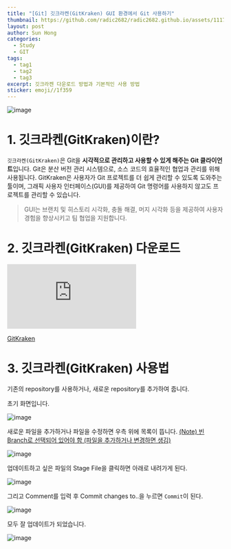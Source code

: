 ```yaml
---
title: "[Git] 깃크라켄(GitKraken) GUI 환경에서 Git 사용하기"
thumbnail: https://github.com/radic2682/radic2682.github.io/assets/11177959/abf4c328-4373-4791-bb1e-630e99c958e8
layout: post
author: Sun Hong
categories:
  - Study
  - GIT
tags:
  - tag1
  - tag2
  - tag3
excerpt: 깃크라켄 다운로드 방법과 기본적인 사용 방법
sticker: emoji//1f359
---
```

![image](https://github.com/radic2682/radic2682.github.io/assets/11177959/abf4c328-4373-4791-bb1e-630e99c958e8)

# 1. 깃크라켄(GitKraken)이란?

`깃크라켄(GitKraken)`은 Git을 **시각적으로 관리하고 사용할 수 있게 해주는 Git 클라이언트**입니다. Git은 분산 버전 관리 시스템으로, 소스 코드의 효율적인 협업과 관리를 위해 사용됩니다. GitKraken은 사용자가 Git 프로젝트를 더 쉽게 관리할 수 있도록 도와주는 툴이며, 그래픽 사용자 인터페이스(GUI)를 제공하여 Git 명령어를 사용하지 않고도 프로젝트를 관리할 수 있습니다.

> GUI는 브랜치 및 히스토리 시각화, 충돌 해결, 머지 시각화 등을 제공하여 사용자 경험을 향상시키고 팀 협업을 지원합니다.

# 2. 깃크라켄(GitKraken) 다운로드

<p><embed src="https://www.gitkraken.com/" /></p>

[GitKraken](https://www.gitkraken.com/)

# 3. 깃크라켄(GitKraken) 사용법

기존의 repository를 사용하거나, 새로운 repository를 추가하여 줍니다.

초기 화면입니다.

![image](https://github.com/radic2682/radic2682.github.io/assets/11177959/04c2391c-149c-46d9-9cba-8c60d15a9b4a)

새로운 파일을 추가하거나 파일을 수정하면 우측 위에 목록이 뜹니다.
<u>(Note) 빈 Branch로 선택되어 있어야 함 (파일을 추가하거나 변경하면 생김)</u>

![image](https://github.com/radic2682/radic2682.github.io/assets/11177959/ed254a85-4176-4e4d-a54a-750ceadd0fba)

업데이트하고 싶은 파일의 Stage File을 클릭하면 아래로 내려가게 된다.

![image](https://github.com/radic2682/radic2682.github.io/assets/11177959/8e3a0b8c-08a8-4e98-85e1-3008ef58fb06)

그리고 Comment를 입력 후 Commit changes to..을 누르면 `Commit`이 된다.

![image](https://github.com/radic2682/radic2682.github.io/assets/11177959/6305d57a-24ab-4c91-8bd3-91a8e8aa7ff4)

모두 잘 업데이트가 되었습니다.

![image](https://github.com/radic2682/radic2682.github.io/assets/11177959/b732fd92-515d-4e68-a057-c3d2039c91f3)


